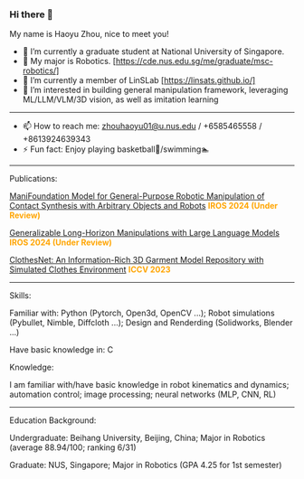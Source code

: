 ### Hi there 👋
My name is Haoyu Zhou, nice to meet you!
- 🔭 I’m currently a graduate student at National University of Singapore.
- 🌱 My major is Robotics. [https://cde.nus.edu.sg/me/graduate/msc-robotics/]
- 👯 I’m currently a member of LinSLab [https://linsats.github.io/]
- 🤔 I’m interested in building general manipulation framework, leveraging ML/LLM/VLM/3D vision, as well as imitation learning
---
- 📫 How to reach me: zhouhaoyu01@u.nus.edu / +6585465558 / +8613924639343
- ⚡ Fun fact: Enjoy playing basketball🏀/swimming🏊‍

---
Publications:

[ManiFoundation Model for General-Purpose Robotic Manipulation of Contact Synthesis with Arbitrary Objects and Robots](https://manifoundationmodel.github.io/)
<strong style="color: orange; font-weight: bold;">IROS 2024 (Under Review)</strong>

[Generalizable Long-Horizon Manipulations with Large Language Models](https://object814.github.io/Task-Condition-With-LLM/) 
<strong style="color: orange; font-weight: bold;">IROS 2024 (Under Review)</strong>

[ClothesNet: An Information-Rich 3D Garment Model Repository with Simulated Clothes Environment](https://sites.google.com/view/clothesnet/)
<strong style="color: orange; font-weight: bold;">ICCV 2023</strong>

---
Skills:

Familiar with: Python (Pytorch, Open3d, OpenCV ...); Robot simulations (Pybullet, Nimble, Diffcloth ...); Design and Renderding (Solidworks, Blender ...)

Have basic knowledge in: C

Knowledge:

I am familiar with/have basic knowledge in robot kinematics and dynamics; automation control; image processing; neural networks (MLP, CNN, RL)

---
Education Background:

Undergraduate: Beihang University, Beijing, China; Major in Robotics (average 88.94/100; ranking 6/31)

Graduate: NUS, Singapore; Major in Robotics (GPA 4.25 for 1st semester)

